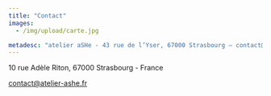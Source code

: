```yaml
---
title: "Contact"
images:
  - /img/upload/carte.jpg

metadesc: "atelier aSHe - 43 rue de l’Yser, 67000 Strasbourg – contact@atelier-ashe.fr – 0608285114"
---
```

10 rue Adèle Riton, 67000 Strasbourg - France

<a href="mailto:contact@atelier-ashe.fr">contact@atelier-ashe.fr</a>

<a href=https://www.facebook.com/atelierashe/photos/>
<a hrefhttps://www.instagram.com/atelier_ashe/>
